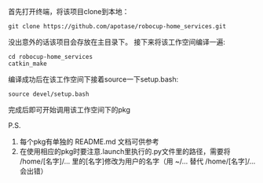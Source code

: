 首先打开终端，将该项目clone到本地：

    git clone https://github.com/apotase/robocup-home_services.git

没出意外的话该项目会存放在主目录下。
接下来将该工作空间编译一遍:

    cd robocup-home_services
    catkin_make

编译成功后在该工作空间下接着source一下setup.bash:
    
    source devel/setup.bash

完成后即可开始调用该工作空间下的pkg

P.S.
1. 每个pkg有单独的 README.md 文档可供参考
2. 在使用相应的pkg时要注意.launch里执行的.py文件里的路径，需要将 /home/[名字]/... 里的[名字]修改为用户的名字（用 ~/... 替代 /home/[名字]/... 会出错）